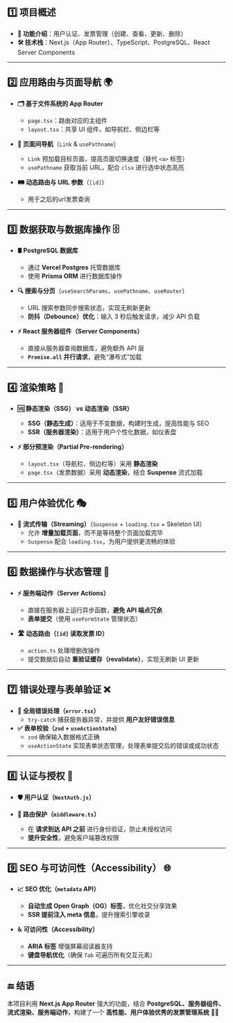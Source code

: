 
## **1️⃣ 项目概述**

- **📌 功能介绍**：用户认证、发票管理（创建、查看、更新、删除）
- **🛠 技术栈**：Next.js（App Router）、TypeScript、PostgreSQL、React Server Components

---

## **2️⃣ 应用路由与页面导航** 🌍

- **🗂 基于文件系统的 App Router**
    - `page.tsx`：路由对应的主组件
    - `layout.tsx`：共享 UI 组件，如导航栏、侧边栏等
    
- **🔗 页面间导航**（`Link` & `usePathname`）
    - `Link` 预加载目标页面，提高页面切换速度（替代 `<a>` 标签）
    - `usePathname` 获取当前 URL，配合 `clsx` 进行选中状态高亮
- **🛤 动态路由与 URL 参数**（`[id]`）
     - 用于之后的url发票查询

---

## **3️⃣ 数据获取与数据库操作** 🗄

- **🛢 PostgreSQL 数据库**
    
    - 通过 **Vercel Postgres** 托管数据库
    - 使用 **Prisma ORM** 进行数据库操作
- **🔍 搜索与分页**（`useSearchParams`、`usePathname`、`useRouter`）
    
    - URL 搜索参数同步搜索状态，实现无刷新更新
    - **防抖（Debounce）优化**：输入 3 秒后触发请求，减少 API 负载
- **⚡ React 服务器组件（Server Components）**
    
    - 直接从服务器查询数据库，避免额外 API 层
    - **`Promise.all` 并行请求**，避免“瀑布式”加载

---

## **4️⃣ 渲染策略** 🎨

- **🆚 静态渲染（SSG） vs 动态渲染（SSR）**
    
    - **SSG（静态生成）**：适用于不变数据，构建时生成，提高性能与 SEO
    - **SSR（服务器渲染）**：适用于用户个性化数据，如仪表盘
- **⚡ 部分预渲染（Partial Pre-rendering）**
    
    - `layout.tsx`（导航栏、侧边栏等）采用 **静态渲染**
    - `page.tsx`（发票数据）采用 **动态渲染**，结合 **Suspense** 流式加载

---

## **5️⃣ 用户体验优化** 🎭

- **📡 流式传输（Streaming）**（`Suspense` + `loading.tsx` + Skeleton UI）
    - 允许 **增量加载页面**，而不是等待整个页面加载完毕
    - `Suspense` 配合 `loading.tsx`，为用户提供更流畅的体验

---

## **6️⃣ 数据操作与状态管理** 🔄

- **⚡ 服务端动作（Server Actions）**
    
    - 直接在服务器上运行异步函数，**避免 API 端点冗余**
    - **表单提交**（使用 `useFormState` 管理状态）
- **🛣 动态路由（`[id]` 读取发票 ID）**
    - `action.ts` 处理增删改操作
    - 提交数据后自动 **重验证缓存（revalidate）**，实现无刷新 UI 更新

---

## **7️⃣ 错误处理与表单验证** ❌

- **🛑 全局错误处理（`error.tsx`）**
    - `try-catch` 捕获服务器异常，并提供 **用户友好错误信息**
- **✅ 表单校验（`zod` + `useActionState`）**
    - `zod` 确保输入数据格式正确
    - `useActionState` 实现表单状态管理，处理表单提交后的错误或成功状态

---

## **8️⃣ 认证与授权** 🔐

- **🛡 用户认证（`NextAuth.js`）**
- **🚧 路由保护（`middleware.ts`）**
    
    - 在 **请求到达 API 之前** 进行身份验证，防止未授权访问
    - **提升安全性**，避免客户端篡改权限

---

## **9️⃣ SEO 与可访问性（Accessibility）** 🌐

- **📈 SEO 优化（`metadata` API）**
    
    - **自动生成 Open Graph（OG）标签**，优化社交分享效果
    - **SSR 提前注入 meta 信息**，提升搜索引擎收录
- **♿ 可访问性（Accessibility）**
    
    - **ARIA 标签** 增强屏幕阅读器支持
    - **键盘导航优化**（确保 `Tab` 可遍历所有交互元素）

---

## **🔚 结语**

本项目利用 **Next.js App Router** 强大的功能，结合 **PostgreSQL、服务器组件、流式渲染、服务端动作**，构建了一个 **高性能、用户体验优秀的发票管理系统** 🧾✨

